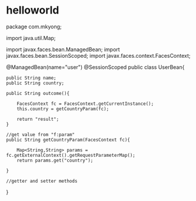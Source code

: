 # helloworld
package com.mkyong;

import java.util.Map;

import javax.faces.bean.ManagedBean;
import javax.faces.bean.SessionScoped;
import javax.faces.context.FacesContext;

@ManagedBean(name="user")
@SessionScoped
public class UserBean{

	public String name;
	public String country;
	
	public String outcome(){
		
		FacesContext fc = FacesContext.getCurrentInstance();
		this.country = getCountryParam(fc);
		
		return "result";
	}

	//get value from "f:param"
	public String getCountryParam(FacesContext fc){
		
		Map<String,String> params = fc.getExternalContext().getRequestParameterMap();
		return params.get("country");
		
	}
	
	//getter and setter methods

}

